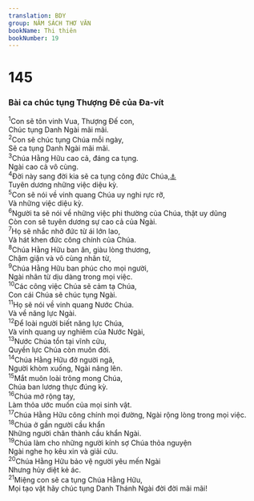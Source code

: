 ```yaml
---
translation: BDY
group: NĂM SÁCH THƠ VĂN
bookName: Thi thiên 
bookNumber: 19
---
```


<div class="title"><h1>145</h1><h3>Bài ca chúc tụng Thượng Đê của Đa-vít</h3></div>
<span class="verse thi_145_1"><sup>1</sup>Con sẽ tôn vinh Vua, Thượng Đế con,<br/>Chúc tụng Danh Ngài mãi mãi.<br/></span>
<span class="verse thi_145_2"><sup>2</sup>Con sẽ chúc tụng Chúa mỗi ngày,<br/>Sẽ ca tụng Danh Ngài mãi mãi.<br/></span>
<span class="verse thi_145_3"><sup>3</sup>Chúa Hằng Hữu cao cả, đáng ca tụng.<br/>Ngài cao cả vô cùng.<br/></span>
<span class="verse thi_145_4"><sup>4</sup>Đời này sang đời kia sẽ ca tụng công đức Chúa,<a href="#" data-toggle="tooltip" data-placement="bottom" title="Ctd đời trước sẽ kể công đức Chúa cho đời sau">⚓</a><br/>Tuyên dương những việc diệu kỳ.<br/></span>
<span class="verse thi_145_5"><sup>5</sup>Con sẽ nói về vinh quang Chúa uy nghi rực rỡ,<br/>Và những việc diệu kỳ.<br/></span>
<span class="verse thi_145_6"><sup>6</sup>Người ta sẽ nói về những việc phi thường của Chúa, thật uy dũng<br/>Còn con sẽ tuyên dương sự cao cả của Ngài.<br/></span>
<span class="verse thi_145_7"><sup>7</sup>Họ sẽ nhắc nhở đức từ ái lớn lao,<br/>Và hát khen đức công chính của Chúa.<br/></span>
<span class="verse thi_145_8"><sup>8</sup>Chúa Hằng Hữu ban ân, giàu lòng thương,<br/>Chậm giận và vô cùng nhân từ,<br/></span>
<span class="verse thi_145_9"><sup>9</sup>Chúa Hằng Hữu ban phúc cho mọi người,<br/>Ngài nhân từ dịu dàng trong mọi việc.<br/></span>
<span class="verse thi_145_10"><sup>10</sup>Các công việc Chúa sẽ cảm tạ Chúa,<br/>Con cái Chúa sẽ chúc tụng Ngài.<br/></span>
<span class="verse thi_145_11"><sup>11</sup>Họ sẽ nói về vinh quang Nước Chúa.<br/>Và về năng lực Ngài.<br/></span>
<span class="verse thi_145_12"><sup>12</sup>Để loài người biết năng lực Chúa,<br/>Và vinh quang uy nghiêm của Nước Ngài,<br/></span>
<span class="verse thi_145_13"><sup>13</sup>Nước Chúa tồn tại vĩnh cửu,<br/>Quyền lực Chúa còn muôn đời.<br/></span>
<span class="verse thi_145_14"><sup>14</sup>Chúa Hằng Hữu đở người ngã,<br/>Người khòm xuống, Ngài nâng lên.<br/></span>
<span class="verse thi_145_15"><sup>15</sup>Mắt muôn loài trông mong Chúa,<br/>Chúa ban lương thực đúng kỳ.<br/></span>
<span class="verse thi_145_16"><sup>16</sup>Chúa mở rộng tay,<br/>Làm thỏa ước muốn của mọi sinh vật.<br/></span>
<span class="verse thi_145_17"><sup>17</sup>Chúa Hằng Hữu công chính mọi đường, Ngài rộng lòng trong mọi việc.<br/></span>
<span class="verse thi_145_18"><sup>18</sup>Chúa ở gần người cầu khẩn<br/>Những người chân thành cầu khẩn Ngài.<br/></span>
<span class="verse thi_145_19"><sup>19</sup>Chúa làm cho những người kính sợ Chúa thỏa nguyện<br/>Ngài nghe họ kêu xin và giải cứu.<br/></span>
<span class="verse thi_145_20"><sup>20</sup>Chúa Hằng Hữu bảo vệ người yêu mến Ngài<br/>Nhưng hủy diệt kẻ ác.<br/></span>
<span class="verse thi_145_21"><sup>21</sup>Miệng con sẽ ca tụng Chúa Hằng Hữu,<br/>Mọi tạo vật hãy chúc tụng Danh Thánh Ngài đời đời mãi mãi!</span>
